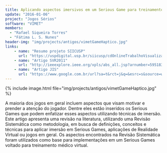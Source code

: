 ```yaml
---
title: Aplicando aspectos imersivos em um Serious Game para treinamento médico virtual
update: "2016-01-06"
project: "Jogos Sérios"
software: "VIMET"
members:
  - "Rafael Siqueira Torres"
  - "Fátima L. S. Nunes"
header-img: "img/projects/antigos/vimetGameHaptico.jpg"
links:
    - name: "Resumo projeto SIICUSP"
      url: "https://uspdigital.usp.br/siicusp/cdOnlineTrabalhoVisualizarResumo?numeroInscricaoTrabalho=58&numeroEdicao=19"
    - name: "Artigo SVR2011"
      url: "http://ieeexplore.ieee.org/xpls/abs_all.jsp?arnumber=5951831&tag=1"
    - name: "Artigo JIS"
      url: "https://www.google.com.br/url?sa=t&rct=j&q=&esrc=s&source=web&cd=1&cad=rja&uact=8&ved=0CB0QFjAAahUKEwjnzff43bDHAhVID5AKHSwTAbg&url=http%3A%2F%2Fseer.ufrgs.br%2Fjis%2Farticle%2Fdownload%2F32127%2F23856&ei=LibSVef-KciewASspoTACw&usg=AFQjCNHWD2Ux6kD9TmyPFeQJyzHvtizk3w&sig2=azGtaPGOOoSHV3jLhsWWMQ&bvm=bv.99804247,d.Y2I"
---
```


{% include image.html file="img/projects/antigos/vimetGameHaptico.jpg" %}


A maioria dos jogos em geral incluem aspectos que visam motivar e prender a atenção do jogador. Dentre eles estão inseridos os Serious Games que podem enfatizar esses aspectos utilizando técnicas de imersão. Este artigo apresenta uma revisão na literatura, utilizando uma Revisão Sistemática como metodologia, em busca de definições, conceitos e técnicas para aplicar imersão em Serious Games, aplicações de Realidade Virtual ou jogos em geral. Os aspectos encontrados na Revisão Sistemática foram utilizados como base para implementações em um Serious Games voltado para treinamento médico virtual.

